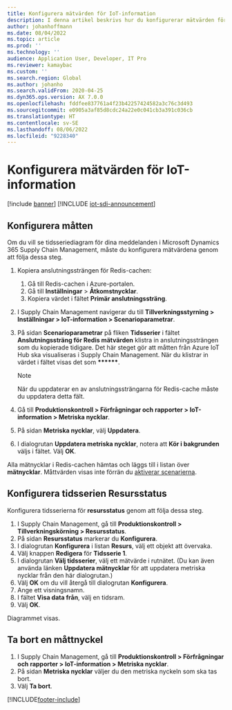 ```yaml
---
title: Konfigurera mätvärden för IoT-information
description: I denna artikel beskrivs hur du konfigurerar mätvärden för IoT-information.
author: johanhoffmann
ms.date: 08/04/2022
ms.topic: article
ms.prod: ''
ms.technology: ''
audience: Application User, Developer, IT Pro
ms.reviewer: kamaybac
ms.custom: ''
ms.search.region: Global
ms.author: johanho
ms.search.validFrom: 2020-04-25
ms.dyn365.ops.version: AX 7.0.0
ms.openlocfilehash: fddfee837761a4f23b42257424582a3c76c3d493
ms.sourcegitcommit: e0905a3af85d8cdc24a22e0c041cb3a391c036cb
ms.translationtype: HT
ms.contentlocale: sv-SE
ms.lasthandoff: 08/06/2022
ms.locfileid: "9228340"
---
```

# <a name="set-up-metrics-for-iot-intelligence"></a>Konfigurera mätvärden för IoT-information

[!include [banner](../../includes/banner.md)]
[!INCLUDE [iot-sdi-announcement](../../includes/iot-sdi-announcement.md)]

## <a name="configure-metrics"></a>Konfigurera måtten

Om du vill se tidsseriediagram för dina meddelanden i Microsoft Dynamics 365 Supply Chain Management, måste du konfigurera mätvärdena genom att följa dessa steg.

1. Kopiera anslutningssträngen för Redis-cachen:

    1. Gå till Redis-cachen i Azure-portalen.
    2. Gå till **Inställningar** \> **Åtkomstnycklar**.
    3. Kopiera värdet i fältet **Primär anslutningssträng**.

2. I Supply Chain Management navigerar du till **Tillverkningsstyrning \> Inställningar \> IoT-information \> Scenarioparametrar**.
3. På sidan **Scenarioparametrar** på fliken **Tidsserier** i fältet **Anslutningssträng för Redis mätvärden** klistra in anslutningssträngen som du kopierade tidigare. Det här steget gör att måtten från Azure IoT Hub ska visualiseras i Supply Chain Management. När du klistrar in värdet i fältet visas det som **\*\*\*\*\*\***.

    > [!NOTE]
    > När du uppdaterar en av anslutningssträngarna för Redis-cache måste du uppdatera detta fält.

4. Gå till **Produktionskontroll \> Förfrågningar och rapporter \> IoT-information \> Metriska nycklar**.
5. På sidan **Metriska nycklar**, välj **Uppdatera**.
6. I dialogrutan **Uppdatera metriska nycklar**, notera att **Kör i bakgrunden** väljs i fältet. Välj **OK**.

Alla mätnycklar i Redis-cachen hämtas och läggs till i listan över **mätnycklar**. Måttvärden visas inte förrän du [aktiverar scenarierna](iot-scenario-setup.md).

## <a name="configure-the-resource-status-time-series"></a>Konfigurera tidsserien Resursstatus

Konfigurera tidsserierna för **resursstatus** genom att följa dessa steg.

1. I Supply Chain Management, gå till **Produktionskontroll \> Tillverkningskörning \> Resursstatus**.
2. På sidan **Resursstatus** markerar du **Konfigurera**.
2. I dialogrutan **Konfigurera** i listan **Resurs**, välj ett objekt att övervaka.
3. Välj knappen **Redigera** för **Tidsserie 1**.
4. I dialogrutan **Välj tidsserier**, välj ett mätvärde i rutnätet. (Du kan även använda länken **Uppdatera mätnycklar** för att uppdatera metriska nycklar från den här dialogrutan.)
5. Välj **OK** om du vill återgå till dialogrutan **Konfigurera**.
6. Ange ett visningsnamn.
7. I fältet **Visa data från**, välj en tidsram.
8. Välj **OK**.

Diagrammet visas.

## <a name="delete-a-metric-key"></a>Ta bort en måttnyckel

1. I Supply Chain Management, gå till **Produktionskontroll \> Förfrågningar och rapporter \> IoT-information \> Metriska nycklar**.
2. På sidan **Metriska nycklar** väljer du den metriska nyckeln som ska tas bort.
3. Välj **Ta bort**.


[!INCLUDE[footer-include](../../includes/footer-banner.md)]